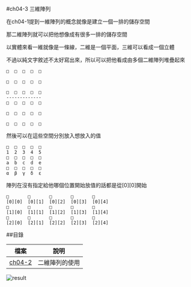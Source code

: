 #ch04-3 三維陣列


在ch04-1提到一維陣列的概念就像是建立一個一排的儲存空間

那二維陣列就可以把他想像成有很多一排的儲存空間

以實體來看一維就像是一條線，二維是一個平面，三維可以看成一個立體

不過以純文字敘述不太好寫出來，所以可以把他看成由多個二維陣列堆疊起來

	□  □  □  □  □  
  
	□  □  □  □  □ 
	
	□  □  □  □  □ 
	-------------
	□  □  □  □  □  
  
	□  □  □  □  □ 
	
	□  □  □  □  □ 

然後可以在這些空間分別放入想放入的值

	□  □  □  □  □  
	1  2  3  4  5
	□  □  □  □  □  
	a  b  c  d  e  
	□  □  □  □  □  
	α  β  γ  δ  ε 
	
陣列在沒有指定給他哪個位置開始放值的話都是從[0][0]開始

	□       □       □       □       □  
	[0][0]  [0][1]  [0][2]  [0][3]  [0][4]
	□       □       □       □       □  
	[1][0]  [1][1]  [1][2]  [1][3]  [1][4]
	□       □       □       □       □  
	[2][0]  [2][1]  [2][2]  [2][3]  [2][4]






##目錄

|檔案                                        |說明                                         |
|--------------------------------------------|---------------------------------------------|
|[ch04-2](ch04-2.php)                        |二維陣列的使用                               |

![result](ch04-2.png)